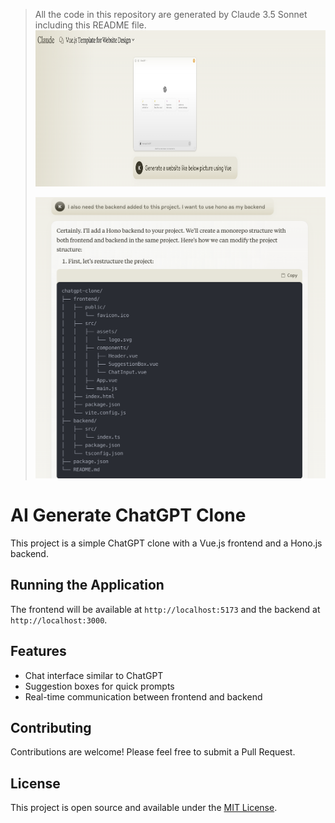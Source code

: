> All the code in this repository are generated by Claude 3.5 Sonnet including this README file.
> <img src="https://raw.githubusercontent.com/kexiZeroing/blog-images/f8eeb80ea9b4e37269b535e2177b40f2769ef4ef/Screenshot%202024-07-02%20at%2013.47.46.png" height="250">
> 
> <img src="https://raw.githubusercontent.com/kexiZeroing/blog-images/f8eeb80ea9b4e37269b535e2177b40f2769ef4ef/Screenshot%202024-07-02%20at%2013.48.29.png" height="450">

# AI Generate ChatGPT Clone

This project is a simple ChatGPT clone with a Vue.js frontend and a Hono.js backend.

## Running the Application

The frontend will be available at `http://localhost:5173` and the backend at `http://localhost:3000`.

## Features

- Chat interface similar to ChatGPT
- Suggestion boxes for quick prompts
- Real-time communication between frontend and backend

## Contributing

Contributions are welcome! Please feel free to submit a Pull Request.

## License

This project is open source and available under the [MIT License](LICENSE).
